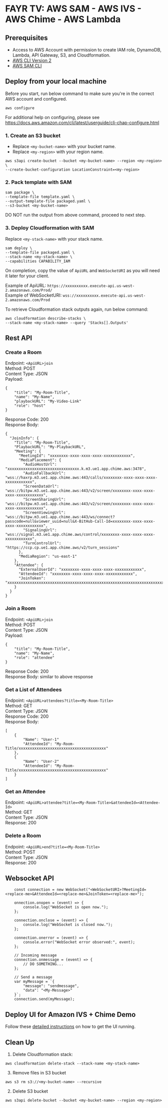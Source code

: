 # FAYR TV: AWS SAM - AWS IVS - AWS Chime - AWS Lambda

## Prerequisites

- Access to AWS Account with permission to create IAM role, DynamoDB, Lambda, API Gateway, S3, and Cloudformation.
- [AWS CLI Version 2](https://docs.aws.amazon.com/cli/latest/userguide/install-cliv2.html)
- [AWS SAM CLI](https://docs.aws.amazon.com/serverless-application-model/latest/developerguide/what-is-sam.html)

## Deploy from your local machine

Before you start, run below command to make sure you're in the correct AWS account and configured.

```
aws configure
```

For additional help on configuring, please see https://docs.aws.amazon.com/cli/latest/userguide/cli-chap-configure.html

### 1. Create an S3 bucket

- Replace `<my-bucket-name>` with your bucket name.
- Replace `<my-region>` with your region name.

```
aws s3api create-bucket --bucket <my-bucket-name> --region <my-region> \
--create-bucket-configuration LocationConstraint=<my-region>
```

### 2. Pack template with SAM

```
sam package \
--template-file template.yaml \
--output-template-file packaged.yaml \
--s3-bucket <my-bucket-name>
```

DO NOT run the output from above command, proceed to next step.

### 3. Deploy Cloudformation with SAM

Replace `<my-stack-name>` with your stack name.

```
sam deploy \
--template-file packaged.yaml \
--stack-name <my-stack-name> \
--capabilities CAPABILITY_IAM
```

On completion, copy the value of `ApiURL` and `WebSocketURI` as you will need it later for your client.

Example of ApiURL: `https://xxxxxxxxxx.execute-api.us-west-2.amazonaws.com/Prod/`<br />
Example of WebSocketURI: `wss://xxxxxxxxxx.execute-api.us-west-2.amazonaws.com/Prod`

To retrieve Cloudformation stack outputs again, run below command:

```
aws cloudformation describe-stacks \
--stack-name <my-stack-name> --query 'Stacks[].Outputs'
```

## Rest API

### Create a Room

Endpoint: `<ApiURL>join`<br />
Method: POST<br />
Content Type: JSON<br />
Payload:

```
{
    "title": "My-Room-Title",
    "name": "My-Name",
    "playbackURL": "My-Video-Link"
    "role": "host"
}
```

Response Code: 200<br />
Response Body:

```
{
  "JoinInfo": {
    "Title": "My-Room-Title",
    "PlaybackURL": "My-PlaybackURL",
    "Meeting": {
      "MeetingId": "xxxxxxxx-xxxx-xxxx-xxxx-xxxxxxxxxxxx",
      "MediaPlacement": {
        "AudioHostUrl": "xxxxxxxxxxxxxxxxxxxxxxxxxxxxxxxx.k.m3.ue1.app.chime.aws:3478",
        "AudioFallbackUrl": "wss://haxrp.m3.ue1.app.chime.aws:443/calls/xxxxxxxx-xxxx-xxxx-xxxx-xxxxxxxxxxxx",
        "ScreenDataUrl": "wss://bitpw.m3.ue1.app.chime.aws:443/v2/screen/xxxxxxxx-xxxx-xxxx-xxxx-xxxxxxxxxxxx",
        "ScreenSharingUrl": "wss://bitpw.m3.ue1.app.chime.aws:443/v2/screen/xxxxxxxx-xxxx-xxxx-xxxx-xxxxxxxxxxxx",
        "ScreenViewingUrl": "wss://bitpw.m3.ue1.app.chime.aws:443/ws/connect?passcode=null&viewer_uuid=null&X-BitHub-Call-Id=xxxxxxxx-xxxx-xxxx-xxxx-xxxxxxxxxxxx",
        "SignalingUrl": "wss://signal.m3.ue1.app.chime.aws/control/xxxxxxxx-xxxx-xxxx-xxxx-xxxxxxxxxxxx",
        "TurnControlUrl": "https://ccp.cp.ue1.app.chime.aws/v2/turn_sessions"
      },
      "MediaRegion": "us-east-1"
    },
    "Attendee": {
      "ExternalUserId": "xxxxxxxx-xxxx-xxxx-xxxx-xxxxxxxxxxxx",
      "AttendeeId": "xxxxxxxx-xxxx-xxxx-xxxx-xxxxxxxxxxxx",
      "JoinToken": "xxxxxxxxxxxxxxxxxxxxxxxxxxxxxxxxxxxxxxxxxxxxxxxxxxxxxxxxxxxxxxxxxxxxxxxxxxxxxxxxxxxxxxxxxxxxxxxxxx"
    }
  }
}
```

### Join a Room

Endpoint: `<ApiURL>join`<br />
Method: POST<br />
Content Type: JSON<br />
Payload:

```
{
    "title": "My-Room-Title",
    "name": "My-Name",
    "role": "attendee"
}
```

Response Code: 200<br />
Response Body: similar to above response

### Get a List of Attendees

Endpoint: `<ApiURL>attendees?title=<My-Room-Title>`<br />
Method: GET<br />
Content Type: JSON<br />
Response Code: 200<br />
Response Body:

```
[
    {
        "Name": "User-1"
        "AttendeeId": "My-Room-Title/xxxxxxxxxxxxxxxxxxxxxxxxxxxxxxxxxxxxxxx"
    },
    {
        "Name": "User-2"
        "AttendeeId": "My-Room-Title/xxxxxxxxxxxxxxxxxxxxxxxxxxxxxxxxxxxxxxx"
    }
]
```

### Get an Attendee

Endpoint: `<ApiURL>attendee?title=<My-Room-Title>&attendeeId=<Attendee-Id>`<br />
Method: GET<br />
Content Type: JSON<br />
Response: 200

### Delete a Room

Endpoint: `<ApiURL>end?title=<My-Room-Title>`<br />
Method: POST<br />
Content Type: JSON<br />
Response: 200

## Websocket API

```
    const connection = new WebSocket("<WebSocketURI>?MeetingId=<replace-me>&AttendeeId=<replace-me>&JoinToken=<replace-me>");

    onnection.onopen = (event) => {
        console.log("WebSocket is open now.");
    };

    connection.onclose = (event) => {
        console.log("WebSocket is closed now.");
    };

    connection.onerror = (event) => {
        console.error("WebSocket error observed:", event);
    };

    // Incoming message
    connection.onmessage = (event) => {
        // DO SOMETHING...
    };

    // Send a message
    var myMessage = `{
        "message": "sendmessage",
        "data": "<My-Message>"
    }`;
    connection.send(myMessage);
```

## Deploy UI for Amazon IVS + Chime Demo

Follow these [detailed instructions](../web-ui) on how to get the UI running.

## Clean Up

1. Delete Cloudformation stack:

```
aws cloudformation delete-stack --stack-name <my-stack-name>
```

3. Remove files in S3 bucket

```
aws s3 rm s3://<my-bucket-name> --recursive
```

2. Delete S3 bucket

```
aws s3api delete-bucket --bucket <my-bucket-name> --region <my-region>
```
